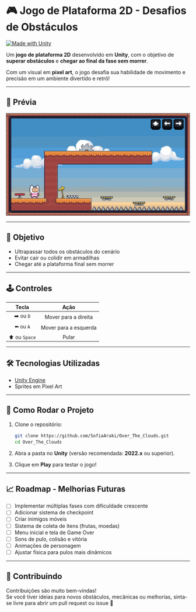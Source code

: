 # 🎮 Jogo de Plataforma 2D - Desafios de Obstáculos

[![Made with Unity](https://img.shields.io/badge/Made%20with-Unity-000000.svg?style=for-the-badge&logo=unity)](https://unity.com/)

Um **jogo de plataforma 2D** desenvolvido em **Unity**, com o objetivo de **superar obstáculos** e **chegar ao final da fase sem morrer**.

Com um visual em **pixel art**, o jogo desafia sua habilidade de movimento e precisão em um ambiente divertido e retrô!

---

## 📸 Prévia

![Exemplo de Asset](./Assets/preview.png) 

---

## 🎯 Objetivo

- Ultrapassar todos os obstáculos do cenário
- Evitar cair ou colidir em armadilhas
- Chegar até a plataforma final sem morrer

---

## 🕹️ Controles

| Tecla | Ação |
|:-----:|:----:|
| ➡️ ou `D` | Mover para a direita |
| ⬅️ ou `A` | Mover para a esquerda |
| ⬆️ ou `Space` | Pular |

---

## 🛠️ Tecnologias Utilizadas

- [Unity Engine](https://unity.com/)
- Sprites em Pixel Art

---

## 🚀 Como Rodar o Projeto

1. Clone o repositório:
   ```bash
   git clone https://github.com/SofiaAraki/Over_The_Clouds.git
   cd Over_The_Clouds
   ```

2. Abra a pasta no **Unity** (versão recomendada: **2022.x** ou superior).

3. Clique em **Play** para testar o jogo!

---

## 📈 Roadmap - Melhorias Futuras

- [ ] Implementar múltiplas fases com dificuldade crescente
- [ ] Adicionar sistema de checkpoint
- [ ] Criar inimigos móveis
- [ ] Sistema de coleta de itens (frutas, moedas)
- [ ] Menu inicial e tela de Game Over
- [ ] Sons de pulo, colisão e vitória
- [ ] Animações de personagem
- [ ] Ajustar física para pulos mais dinâmicos

---

## 🤝 Contribuindo

Contribuições são muito bem-vindas!  
Se você tiver ideias para novos obstáculos, mecânicas ou melhorias, sinta-se livre para abrir um pull request ou issue 🚀
```
